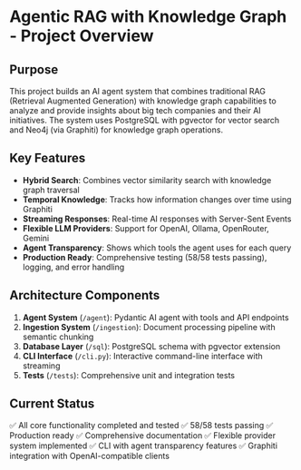# Agentic RAG with Knowledge Graph - Project Overview

## Purpose
This project builds an AI agent system that combines traditional RAG (Retrieval Augmented Generation) with knowledge graph capabilities to analyze and provide insights about big tech companies and their AI initiatives. The system uses PostgreSQL with pgvector for vector search and Neo4j (via Graphiti) for knowledge graph operations.

## Key Features
- **Hybrid Search**: Combines vector similarity search with knowledge graph traversal
- **Temporal Knowledge**: Tracks how information changes over time using Graphiti
- **Streaming Responses**: Real-time AI responses with Server-Sent Events
- **Flexible LLM Providers**: Support for OpenAI, Ollama, OpenRouter, Gemini
- **Agent Transparency**: Shows which tools the agent uses for each query
- **Production Ready**: Comprehensive testing (58/58 tests passing), logging, and error handling

## Architecture Components
1. **Agent System** (`/agent`): Pydantic AI agent with tools and API endpoints
2. **Ingestion System** (`/ingestion`): Document processing pipeline with semantic chunking
3. **Database Layer** (`/sql`): PostgreSQL schema with pgvector extension
4. **CLI Interface** (`/cli.py`): Interactive command-line interface with streaming
5. **Tests** (`/tests`): Comprehensive unit and integration tests

## Current Status
✅ All core functionality completed and tested
✅ 58/58 tests passing
✅ Production ready
✅ Comprehensive documentation
✅ Flexible provider system implemented
✅ CLI with agent transparency features
✅ Graphiti integration with OpenAI-compatible clients